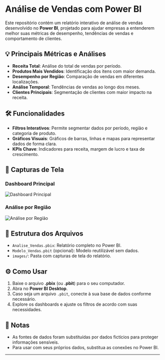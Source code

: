 # Análise de Vendas com Power BI

Este repositório contém um relatório interativo de análise de vendas desenvolvido no **Power BI**, projetado para ajudar empresas a entenderem melhor suas métricas de desempenho, tendências de vendas e comportamento de clientes.

## 💡 Principais Métricas e Análises
- **Receita Total**: Análise do total de vendas por período.
- **Produtos Mais Vendidos**: Identificação dos itens com maior demanda.
- **Desempenho por Região**: Comparação de vendas em diferentes localizações.
- **Análise Temporal**: Tendências de vendas ao longo dos meses.
- **Clientes Principais**: Segmentação de clientes com maior impacto na receita.

## 🛠️ Funcionalidades
- **Filtros Interativos**: Permite segmentar dados por período, região e categoria de produto.
- **Gráficos Visuais**: Gráficos de barras, linhas e mapas para representar dados de forma clara.
- **KPIs Chave**: Indicadores para receita, margem de lucro e taxa de crescimento.

## 📸 Capturas de Tela
### Dashboard Principal
![Dashboard Principal](link_para_imagem_dashboard_principal.png)

### Análise por Região
![Análise por Região](link_para_imagem_analise_regiao.png)

## 📂 Estrutura dos Arquivos
- `Analise_Vendas.pbix`: Relatório completo no Power BI.
- `Modelo_Vendas.pbit` (opcional): Modelo reutilizável sem dados.
- `images/`: Pasta com capturas de tela do relatório.

## ⚙️ Como Usar
1. Baixe o arquivo **.pbix** (ou **.pbit**) para o seu computador.
2. Abra no **Power BI Desktop**.
3. Caso seja um arquivo `.pbit`, conecte à sua base de dados conforme necessário.
4. Explore os dashboards e ajuste os filtros de acordo com suas necessidades.

## 📝 Notas
- As fontes de dados foram substituídas por dados fictícios para proteger informações sensíveis.
- Para usar com seus próprios dados, substitua as conexões no Power BI.

---
